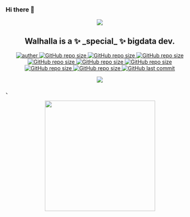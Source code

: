### Hi there 👋

<p align="center">
 <a href="https://github.com/Walhalla-Summary/BigData">
  <img align="center" src="https://github-readme-stats.vercel.app/api?username=Walhalla-Summary&show_icons=true&theme=tokyonight" />
 </a>
 <h2 align="center">Walhalla is a ✨ _special_ ✨ bigdata dev.</h2>
</p>
<p align="center">
 <a href="https://github.com/Walhalla-Summary">
 <img alt="auther" src="https://img.shields.io/badge/auther-Walhalla-orange">
 </a>
 <a href="https://github.com/Walhalla-Summary/BigData">
 <img alt="GitHub repo size" src="https://img.shields.io/github/repo-size/Walhalla-Summary/BigData?color=blue&label=bigdata&logo=size&logoColor=orange&style=flat">
 </a>
 </a>
 <a href="https://github.com/Walhalla-Summary/SQL">
 <img alt="GitHub repo size" src="https://img.shields.io/github/repo-size/Walhalla-Summary/SQL?color=blue&label=sql&logo=size&logoColor=orange&style=flat">
 </a>
 <a href="https://github.com/Walhalla-Summary/Programming_Languages">
 <img alt="GitHub repo size" src="https://img.shields.io/github/repo-size/Walhalla-Summary/Programming_Languages?color=blue&label=languges&logo=size&logoColor=orange&style=flat">
 </a>
 <a href="https://github.com/Walhalla-Summary/Algorithm_Notes">
 <img alt="GitHub repo size" src="https://img.shields.io/github/repo-size/Walhalla-Summary/Algorithm_Notes?color=blue&label=algorithm&logo=size&logoColor=orange&style=flat">
 </a>
 
 <a href="https://github.com/Walhalla-Summary/Linux_Notes">
 <img alt="GitHub repo size" src="https://img.shields.io/github/repo-size/Walhalla-Summary/Linux_Notes?color=blue&label=linux&logo=size&logoColor=orange&style=flat">
 </a>
 
 <a href="https://github.com/Walhalla-Summary/Computer_Basics">
 <img alt="GitHub repo size" src="https://img.shields.io/github/repo-size/Walhalla-Summary/Computer_Basics?color=blue&label=computer&logo=size&logoColor=orange&style=flat">
 </a>
 
 <a href="https://github.com/Walhalla-Summary/Pytorch_Learning">
 <img alt="GitHub repo size" src="https://img.shields.io/github/repo-size/Walhalla-Summary/Pytorch_Learning?color=blue&label=pytorch&logo=size&logoColor=orange&style=flat">
 </a>
 
 <a href="https://github.com/Walhalla-Summary/Python_Learning">
 <img alt="GitHub repo size" src="https://img.shields.io/github/repo-size/Walhalla-Summary/Python_Learning?color=blue&label=python&logo=size&logoColor=orange&style=flat">
 </a>
 
 <a href="https://github.com/Walhalla-Summary">
 <img alt="GitHub last commit" src="https://img.shields.io/github/last-commit/Walhalla-Summary/Walhalla-Summary?label=last_commit&logo=today">
 </a>
</p>
<div align="center"> <img src="https://github-profile-trophy.vercel.app/?username=Walhalla-Summary&row=2&column=3&no-frame=true&margin-w=55&margin-h=30&theme=algolia" /> </div>

、

<!-- GitHub Activity Graph -->
<div align="center"><img height="295px" src="https://activity-graph.herokuapp.com/graph?username=Walhalla-Summary&theme=react-dark&color=00ADFF&bg_color=010F2C" /></div>

